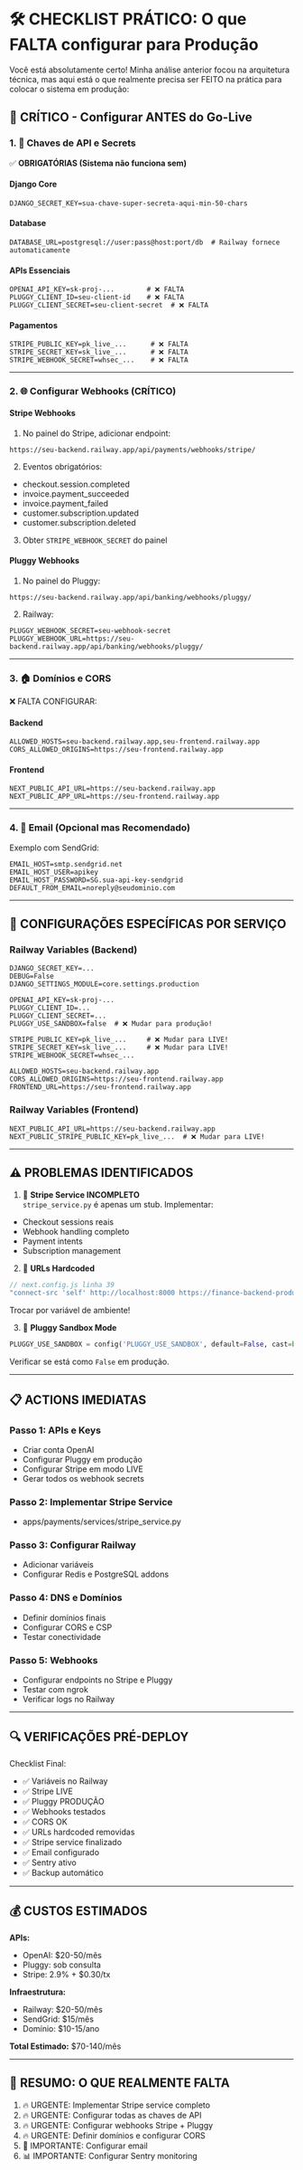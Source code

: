 # 🛠️ CHECKLIST PRÁTICO: O que FALTA configurar para Produção

Você está absolutamente certo! Minha análise anterior focou na arquitetura técnica, mas aqui está o que realmente precisa ser FEITO na prática para colocar o sistema em produção:

## 🚨 CRÍTICO - Configurar ANTES do Go-Live

### 1. 🔑 Chaves de API e Secrets

✅ **OBRIGATÓRIAS (Sistema não funciona sem)**

#### Django Core
```env
DJANGO_SECRET_KEY=sua-chave-super-secreta-aqui-min-50-chars
```

#### Database
```env
DATABASE_URL=postgresql://user:pass@host:port/db  # Railway fornece automaticamente
```

#### APIs Essenciais
```env
OPENAI_API_KEY=sk-proj-...        # ❌ FALTA
PLUGGY_CLIENT_ID=seu-client-id    # ❌ FALTA
PLUGGY_CLIENT_SECRET=seu-client-secret  # ❌ FALTA
```

#### Pagamentos
```env
STRIPE_PUBLIC_KEY=pk_live_...      # ❌ FALTA
STRIPE_SECRET_KEY=sk_live_...      # ❌ FALTA
STRIPE_WEBHOOK_SECRET=whsec_...    # ❌ FALTA
```

---

### 2. 🌐 Configurar Webhooks (CRÍTICO)

#### Stripe Webhooks
1. No painel do Stripe, adicionar endpoint:
```
https://seu-backend.railway.app/api/payments/webhooks/stripe/
```

2. Eventos obrigatórios:
- checkout.session.completed
- invoice.payment_succeeded
- invoice.payment_failed
- customer.subscription.updated
- customer.subscription.deleted

3. Obter `STRIPE_WEBHOOK_SECRET` do painel

#### Pluggy Webhooks
1. No painel do Pluggy:
```
https://seu-backend.railway.app/api/banking/webhooks/pluggy/
```

2. Railway:
```env
PLUGGY_WEBHOOK_SECRET=seu-webhook-secret
PLUGGY_WEBHOOK_URL=https://seu-backend.railway.app/api/banking/webhooks/pluggy/
```

---

### 3. 🏠 Domínios e CORS

❌ FALTA CONFIGURAR:

#### Backend
```env
ALLOWED_HOSTS=seu-backend.railway.app,seu-frontend.railway.app
CORS_ALLOWED_ORIGINS=https://seu-frontend.railway.app
```

#### Frontend
```env
NEXT_PUBLIC_API_URL=https://seu-backend.railway.app
NEXT_PUBLIC_APP_URL=https://seu-frontend.railway.app
```

---

### 4. 📧 Email (Opcional mas Recomendado)

Exemplo com SendGrid:
```env
EMAIL_HOST=smtp.sendgrid.net
EMAIL_HOST_USER=apikey
EMAIL_HOST_PASSWORD=SG.sua-api-key-sendgrid
DEFAULT_FROM_EMAIL=noreply@seudominio.com
```

---

## 🔧 CONFIGURAÇÕES ESPECÍFICAS POR SERVIÇO

### Railway Variables (Backend)
```env
DJANGO_SECRET_KEY=...
DEBUG=False
DJANGO_SETTINGS_MODULE=core.settings.production

OPENAI_API_KEY=sk-proj-...
PLUGGY_CLIENT_ID=...
PLUGGY_CLIENT_SECRET=...
PLUGGY_USE_SANDBOX=false  # ❌ Mudar para produção!

STRIPE_PUBLIC_KEY=pk_live_...     # ❌ Mudar para LIVE!
STRIPE_SECRET_KEY=sk_live_...     # ❌ Mudar para LIVE!
STRIPE_WEBHOOK_SECRET=whsec_...

ALLOWED_HOSTS=seu-backend.railway.app
CORS_ALLOWED_ORIGINS=https://seu-frontend.railway.app
FRONTEND_URL=https://seu-frontend.railway.app
```

### Railway Variables (Frontend)
```env
NEXT_PUBLIC_API_URL=https://seu-backend.railway.app
NEXT_PUBLIC_STRIPE_PUBLIC_KEY=pk_live_...  # ❌ Mudar para LIVE!
```

---

## ⚠️ PROBLEMAS IDENTIFICADOS

1. 🚨 **Stripe Service INCOMPLETO**  
`stripe_service.py` é apenas um stub. Implementar:
- Checkout sessions reais
- Webhook handling completo
- Payment intents
- Subscription management

2. 🚨 **URLs Hardcoded**
```js
// next.config.js linha 39
"connect-src 'self' http://localhost:8000 https://finance-backend-production-29df.up.railway.app"
```
Trocar por variável de ambiente!

3. 🚨 **Pluggy Sandbox Mode**
```python
PLUGGY_USE_SANDBOX = config('PLUGGY_USE_SANDBOX', default=False, cast=bool)
```
Verificar se está como `False` em produção.

---

## 📋 ACTIONS IMEDIATAS

### Passo 1: APIs e Keys
- Criar conta OpenAI
- Configurar Pluggy em produção
- Configurar Stripe em modo LIVE
- Gerar todos os webhook secrets

### Passo 2: Implementar Stripe Service
- apps/payments/services/stripe_service.py

### Passo 3: Configurar Railway
- Adicionar variáveis
- Configurar Redis e PostgreSQL addons

### Passo 4: DNS e Domínios
- Definir domínios finais
- Configurar CORS e CSP
- Testar conectividade

### Passo 5: Webhooks
- Configurar endpoints no Stripe e Pluggy
- Testar com ngrok
- Verificar logs no Railway

---

## 🔍 VERIFICAÇÕES PRÉ-DEPLOY

Checklist Final:
- ✅ Variáveis no Railway
- ✅ Stripe LIVE
- ✅ Pluggy PRODUÇÃO
- ✅ Webhooks testados
- ✅ CORS OK
- ✅ URLs hardcoded removidas
- ✅ Stripe service finalizado
- ✅ Email configurado
- ✅ Sentry ativo
- ✅ Backup automático

---

## 💰 CUSTOS ESTIMADOS

**APIs:**
- OpenAI: $20-50/mês
- Pluggy: sob consulta
- Stripe: 2.9% + $0.30/tx

**Infraestrutura:**
- Railway: $20-50/mês
- SendGrid: $15/mês
- Domínio: $10-15/ano

**Total Estimado:** $70-140/mês

---

## 🎯 RESUMO: O QUE REALMENTE FALTA

1. 🔥 URGENTE: Implementar Stripe service completo  
2. 🔥 URGENTE: Configurar todas as chaves de API  
3. 🔥 URGENTE: Configurar webhooks Stripe + Pluggy  
4. 🔥 URGENTE: Definir domínios e configurar CORS  
5. 📧 IMPORTANTE: Configurar email  
6. 📊 IMPORTANTE: Configurar Sentry monitoring  
